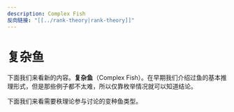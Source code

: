 ```yaml
---
description: Complex Fish
反向链接: "[[../rank-theory|rank-theory]]"
---
```


# 复杂鱼

下面我们来看新的内容。**复杂鱼**（Complex Fish）。在早期我们介绍过鱼的基本推理形式，但是那些例子都不太难，所以仅靠枚举情况就可以知道结论。

下面我们来看需要秩理论参与讨论的变种鱼类型。
